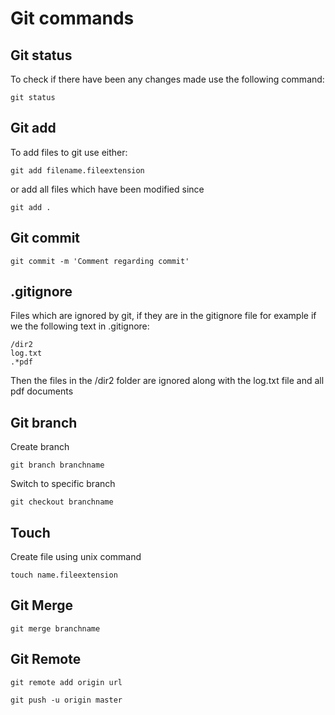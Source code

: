 # Git commands
## Git status
To check if there have been any changes made use the following command:

```
git status
```
## Git add
To add files to git use either:

```
git add filename.fileextension
```

or add all files which have been modified since

```
git add .
```
## Git commit

```
git commit -m 'Comment regarding commit'
```

## .gitignore

Files which are ignored by git, if they are in the gitignore file for example if we the following text in .gitignore:

```
/dir2
log.txt
.*pdf
```

Then the files in the /dir2 folder are ignored along with the log.txt file and all pdf documents

## Git branch

Create branch

```
git branch branchname
```

Switch to specific branch

```
git checkout branchname
```

## Touch

Create file using unix command

```
touch name.fileextension
```
## Git Merge
```
git merge branchname
```

## Git Remote
```
git remote add origin url
```

```
git push -u origin master
```

